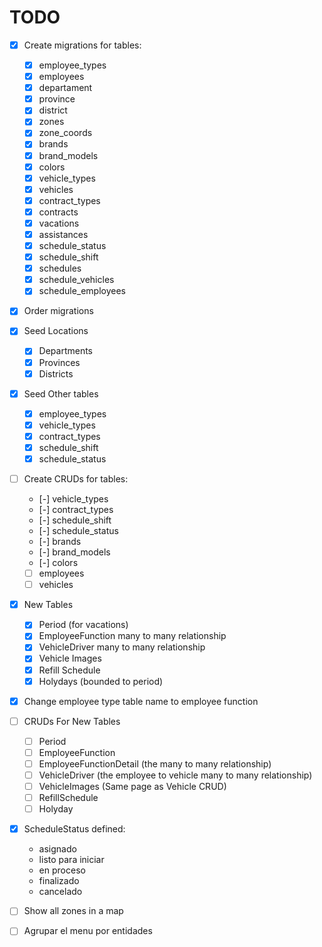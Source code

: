 # TODO

- [x] Create migrations for tables:
  - [x] employee_types
  - [x] employees
  - [x] departament
  - [x] province
  - [x] district
  - [x] zones
  - [x] zone_coords
  - [x] brands
  - [x] brand_models
  - [x] colors
  - [x] vehicle_types
  - [x] vehicles
  - [x] contract_types
  - [x] contracts
  - [x] vacations
  - [x] assistances
  - [x] schedule_status
  - [x] schedule_shift
  - [x] schedules
  - [x] schedule_vehicles
  - [x] schedule_employees

- [x] Order migrations

- [x] Seed Locations
  - [x] Departments
  - [x] Provinces
  - [x] Districts

- [x] Seed Other tables
  - [x] employee_types
  - [x] vehicle_types
  - [x] contract_types
  - [x] schedule_shift
  - [x] schedule_status

- [ ] Create CRUDs for tables:
  - [-] vehicle_types
  - [-] contract_types
  - [-] schedule_shift
  - [-] schedule_status
  - [-] brands
  - [-] brand_models
  - [-] colors
  - [ ] employees
  - [ ] vehicles

- [x] New Tables
  - [x] Period (for vacations)
  - [x] EmployeeFunction many to many relationship
  - [x] VehicleDriver many to many relationship
  - [x] Vehicle Images
  - [x] Refill Schedule
  - [x] Holydays (bounded to period)

- [x] Change employee type table name to employee function

- [ ] CRUDs For New Tables
  - [ ] Period
  - [ ] EmployeeFunction
  - [ ] EmployeeFunctionDetail (the many to many relationship)
  - [ ] VehicleDriver (the employee to vehicle many to many relationship)
  - [ ] VehicleImages (Same page as Vehicle CRUD)
  - [ ] RefillSchedule
  - [ ] Holyday

- [x] ScheduleStatus defined:
  - asignado
  - listo para iniciar
  - en proceso
  - finalizado
  - cancelado



- [ ] Show all zones in a map 
- [ ] Agrupar el menu por entidades

